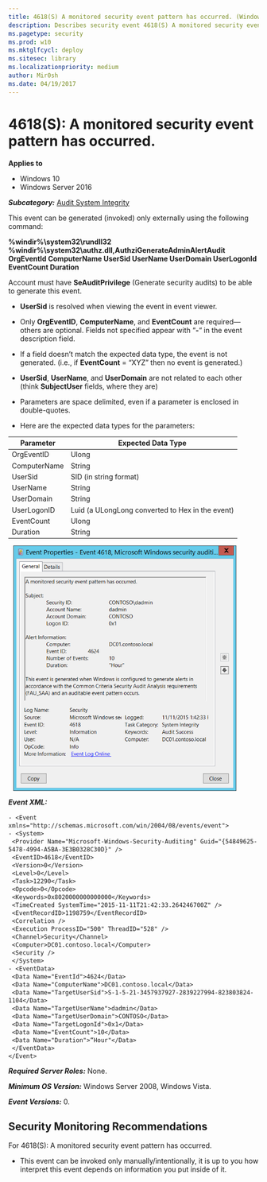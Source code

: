 ```yaml
---
title: 4618(S) A monitored security event pattern has occurred. (Windows 10)
description: Describes security event 4618(S) A monitored security event pattern has occurred.
ms.pagetype: security
ms.prod: w10
ms.mktglfcycl: deploy
ms.sitesec: library
ms.localizationpriority: medium
author: Mir0sh
ms.date: 04/19/2017
---
```


# 4618(S): A monitored security event pattern has occurred.

**Applies to**
-   Windows 10
-   Windows Server 2016


***Subcategory:***&nbsp;[Audit System Integrity](audit-system-integrity.md)

This event can be generated (invoked) only externally using the following command:

**%windir%\\system32\\rundll32 %windir%\\system32\\authz.dll,AuthziGenerateAdminAlertAudit OrgEventId ComputerName UserSid UserName UserDomain UserLogonId EventCount Duration**

Account must have **SeAuditPrivilege** (Generate security audits) to be able to generate this event.

-   **UserSid** is resolved when viewing the event in event viewer.

-   Only **OrgEventID**, **ComputerName**, and **EventCount** are required—others are optional. Fields not specified appear with “**-**“ in the event description field.

-   If a field doesn’t match the expected data type, the event is not generated. (i.e., if **EventCount** = “XYZ” then no event is generated.)

-   **UserSid**, **UserName**, and **UserDomain** are not related to each other (think **SubjectUser** fields, where they are)

-   Parameters are space delimited, even if a parameter is enclosed in double-quotes.

-   Here are the expected data types for the parameters:

| Parameter    | Expected Data Type                               |
|--------------|--------------------------------------------------|
| OrgEventID   | Ulong                                            |
| ComputerName | String                                           |
| UserSid      | SID (in string format)                           |
| UserName     | String                                           |
| UserDomain   | String                                           |
| UserLogonID  | Luid (a ULongLong converted to Hex in the event) |
| EventCount   | Ulong                                            |
| Duration     | String                                           |

<img src="images/event-4618.png" alt="Event 4618 illustration" width="449" height="494" hspace="10" align="left" />

<br clear="all">

***Event XML:***
```
- <Event xmlns="http://schemas.microsoft.com/win/2004/08/events/event">
- <System>
 <Provider Name="Microsoft-Windows-Security-Auditing" Guid="{54849625-5478-4994-A5BA-3E3B0328C30D}" /> 
 <EventID>4618</EventID> 
 <Version>0</Version> 
 <Level>0</Level> 
 <Task>12290</Task> 
 <Opcode>0</Opcode> 
 <Keywords>0x8020000000000000</Keywords> 
 <TimeCreated SystemTime="2015-11-11T21:42:33.264246700Z" /> 
 <EventRecordID>1198759</EventRecordID> 
 <Correlation /> 
 <Execution ProcessID="500" ThreadID="528" /> 
 <Channel>Security</Channel> 
 <Computer>DC01.contoso.local</Computer> 
 <Security /> 
 </System>
- <EventData>
 <Data Name="EventId">4624</Data> 
 <Data Name="ComputerName">DC01.contoso.local</Data> 
 <Data Name="TargetUserSid">S-1-5-21-3457937927-2839227994-823803824-1104</Data> 
 <Data Name="TargetUserName">dadmin</Data> 
 <Data Name="TargetUserDomain">CONTOSO</Data> 
 <Data Name="TargetLogonId">0x1</Data> 
 <Data Name="EventCount">10</Data> 
 <Data Name="Duration">“Hour"</Data> 
 </EventData>
</Event>

```

***Required Server Roles:*** None.

***Minimum OS Version:*** Windows Server 2008, Windows Vista.

***Event Versions:*** 0.

## Security Monitoring Recommendations

For 4618(S): A monitored security event pattern has occurred.

-   This event can be invoked only manually/intentionally, it is up to you how interpret this event depends on information you put inside of it.

